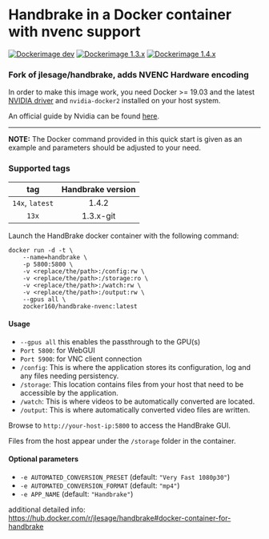 # Handbrake in a Docker container with nvenc support

[![Dockerimage dev](https://github.com/zocker-160/handbrake-nvenc-docker/actions/workflows/dockerimage-dev.yml/badge.svg)](https://github.com/zocker-160/handbrake-nvenc-docker/actions/workflows/dockerimage-dev.yml)
[![Dockerimage 1.3.x](https://github.com/zocker-160/handbrake-nvenc-docker/actions/workflows/dockerimage-13x.yml/badge.svg)](https://github.com/zocker-160/handbrake-nvenc-docker/actions/workflows/dockerimage-13x.yml)
[![Dockerimage 1.4.x](https://github.com/zocker-160/handbrake-nvenc-docker/actions/workflows/dockerimage-14x.yml/badge.svg)](https://github.com/zocker-160/handbrake-nvenc-docker/actions/workflows/dockerimage-14x.yml)

### Fork of jlesage/handbrake, adds NVENC Hardware encoding

In order to make this image work, you need Docker >= 19.03 and the latest [NVIDIA driver](https://github.com/NVIDIA/nvidia-docker/wiki/Frequently-Asked-Questions#how-do-i-install-the-nvidia-driver) and `nvidia-docker2` installed on your host system.

An official guide by Nvidia can be found [here](https://docs.nvidia.com/datacenter/cloud-native/container-toolkit/install-guide.html#installing-on-ubuntu-and-debian).

---

**NOTE:** The Docker command provided in this quick start is given as an example and parameters should be adjusted to your need.

### Supported tags

| tag             | Handbrake version |
|:---------------:|:-----------------:|
| `14x`, `latest` | 1.4.2             |
| `13x`           | 1.3.x-git         |

Launch the HandBrake docker container with the following command:

```
docker run -d -t \
    --name=handbrake \
    -p 5800:5800 \
    -v <replace/the/path>:/config:rw \
    -v <replace/the/path>:/storage:ro \
    -v <replace/the/path>:/watch:rw \
    -v <replace/the/path>:/output:rw \
    --gpus all \
    zocker160/handbrake-nvenc:latest
```

#### Usage

- `--gpus all` this enables the passthrough to the GPU(s)
- `Port 5800`: for WebGUI
- `Port 5900`: for VNC client connection
- `/config`: This is where the application stores its configuration, log and any files needing persistency.
- `/storage`: This location contains files from your host that need to be accessible by the application.
- `/watch`: This is where videos to be automatically converted are located.
- `/output`: This is where automatically converted video files are written.

Browse to `http://your-host-ip:5800` to access the HandBrake GUI. 

Files from the host appear under the `/storage` folder in the container.

#### Optional parameters

- `-e AUTOMATED_CONVERSION_PRESET` (default: `"Very Fast 1080p30"`)
- `-e AUTOMATED_CONVERSION_FORMAT` (default: `"mp4"`)
- `-e APP_NAME` (default: `"Handbrake"`)

additional detailed info:
<https://hub.docker.com/r/jlesage/handbrake#docker-container-for-handbrake>
